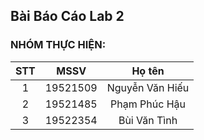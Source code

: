 ## Bài Báo Cáo Lab 2

### NHÓM THỰC HIỆN: 


| STT | MSSV | Họ tên | 
| :----: | :-: | :-: |
| 1 | 19521509 | Nguyễn Văn Hiếu |
| 2 | 19521485 | Phạm Phúc Hậu |
| 3 | 19522354 | Bùi Văn Tình |
